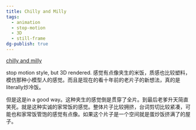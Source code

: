 ```yaml
---
title: Chilly and Milly
tags:
  - animation
  - stop-motion
  - 3D
  - still-frame
dg-publish: true
---
```


[chilly and milly](https://www.thirteen.org/programs/pbs-online-film-festival/chilly-and-milly-dzclsg/)

stop motion style, but 3D rendered. 感觉有点像夹生的米饭，质感也比较塑料，模仿那种小模型人的感觉。而且是现在的看十年前的老片子的新想法，真的是literally炒冷饭。

但是这是in a good way。这种夹生的感觉倒是贯穿了全片。到最后老爹升天简直笑死。就是这种实诚的家常饭的感觉。整体片子比较拥挤，台词剪切比较紧凑，可能也和家常饭管饱的感觉有点像。如果这个片子是一个空间就是蛋炒饭挤满了的屋子。